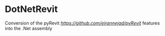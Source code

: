 # DotNetRevit

Conversion of the pyRevit *https://github.com/eirannejad/pyRevit* features into the .Net assembly
